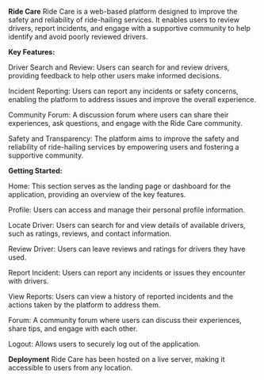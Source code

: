 
**Ride Care**
Ride Care is a web-based platform designed to improve the safety and reliability of ride-hailing services. It enables users to review drivers, report incidents, and engage with a supportive community to help identify and avoid poorly reviewed drivers.

**Key Features:**

Driver Search and Review: Users can search for and review drivers, providing feedback to help other users make informed decisions.

Incident Reporting: Users can report any incidents or safety concerns, enabling the platform to address issues and improve the overall experience.

Community Forum: A discussion forum where users can share their experiences, ask questions, and engage with the Ride Care community.

Safety and Transparency: The platform aims to improve the safety and reliability of ride-hailing services by empowering users and fostering a supportive community.

**Getting Started:**

Home: This section serves as the landing page or dashboard for the application, providing an overview of the key features.

Profile: Users can access and manage their personal profile information.

Locate Driver: Users can search for and view details of available drivers, such as ratings, reviews, and contact information.

Review Driver: Users can leave reviews and ratings for drivers they have used.

Report Incident: Users can report any incidents or issues they encounter with drivers.

View Reports: Users can view a history of reported incidents and the actions taken by the platform to address them.

Forum: A community forum where users can discuss their experiences, share tips, and engage with each other.

Logout: Allows users to securely log out of the application.

**Deployment**
Ride Care has been hosted on a live server, making it accessible to users from any location.
